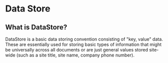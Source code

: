 # Data Store

## What is DataStore?
DataStore is a basic data storing convention consisting of "key, value" data. These are essentially used for storing basic types of information that might be universally across all documents or are just general values stored site-wide (such as a site title, site name, company phone number).